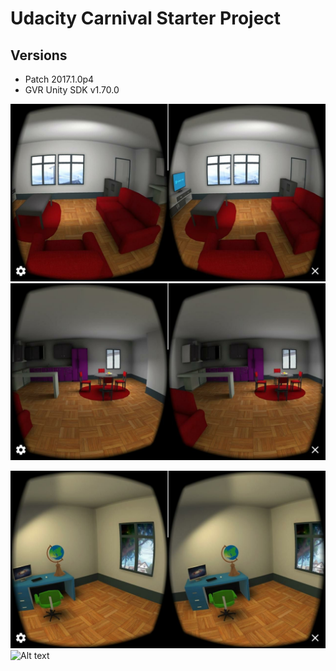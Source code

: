 # Udacity Carnival Starter Project

## Versions
- Patch 2017.1.0p4
- GVR Unity SDK v1.70.0

![Alt text](WhatsApp2.jpeg?raw=true "Optional Title")
![Alt text](WhatsApp.jpeg?raw=true "Optional Title")

![Alt text](WhatsApp3.jpeg?raw=true "Optional Title")
![Alt text](Screen.jpeg?raw=true "Optional Title")
